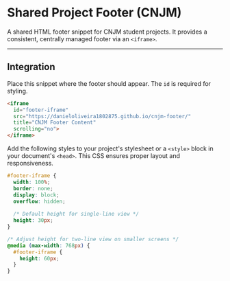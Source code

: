 # Shared Project Footer (CNJM)

A shared HTML footer snippet for CNJM student projects. It provides a consistent, centrally managed footer via an `<iframe>`.

---

## Integration

Place this snippet where the footer should appear. The `id` is required for styling.

```html
<iframe
  id="footer-iframe"
  src="https://danieloliveira1802875.github.io/cnjm-footer/"
  title="CNJM Footer Content"
  scrolling="no">
</iframe>
```

Add the following styles to your project's stylesheet or a `<style>` block in your document's `<head>`. This CSS ensures proper layout and responsiveness.

```css
#footer-iframe {
  width: 100%;
  border: none;
  display: block;
  overflow: hidden;
  
  /* Default height for single-line view */
  height: 30px;
}

/* Adjust height for two-line view on smaller screens */
@media (max-width: 768px) {
  #footer-iframe {
    height: 60px;
  }
}
```